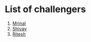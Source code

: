 # List of challengers
1. [Mrinal](https://github.com/mrinal1224)
2. [Shivay](https://github.com/shivaylamba)
3. [Ritesh](https://github.com/RiteshKr00)